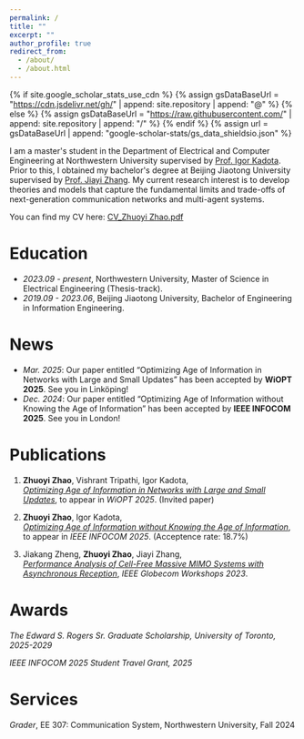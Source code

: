 ```yaml
---
permalink: /
title: ""
excerpt: ""
author_profile: true
redirect_from: 
  - /about/
  - /about.html
---
```


{% if site.google_scholar_stats_use_cdn %}
{% assign gsDataBaseUrl = "https://cdn.jsdelivr.net/gh/" | append: site.repository | append: "@" %}
{% else %}
{% assign gsDataBaseUrl = "https://raw.githubusercontent.com/" | append: site.repository | append: "/" %}
{% endif %}
{% assign url = gsDataBaseUrl | append: "google-scholar-stats/gs_data_shieldsio.json" %}

<span class='anchor' id='about-me'></span>

I am a master's student in the Department of Electrical and Computer Engineering at Northwestern University supervised by [Prof. Igor Kadota](https://sites.northwestern.edu/kadota/). Prior to this, I obtained my bachelor's degree at Beijing Jiaotong University supervised by [Prof. Jiayi Zhang](https://sites.google.com/site/jiayizhang8650/). My current research interest is to develop theories and models that capture the fundamental limits and trade-offs of next-generation communication networks and multi-agent systems. 

You can find my CV here: [CV_Zhuoyi Zhao.pdf](/assets/CV_ZhuoyiZHAO.pdf)

# Education
- *2023.09 - present*, Northwestern University, Master of Science in Electrical Engineering (Thesis-track). 
- *2019.09 - 2023.06*, Beijing Jiaotong University, Bachelor of Engineering in Information Engineering. 

# News
- *Mar. 2025*: Our paper entitled “Optimizing Age of Information in Networks with Large and Small Updates” has been accepted by **WiOPT 2025**. See you in Linköping!
- *Dec. 2024*: Our paper entitled “Optimizing Age of Information without Knowing the Age of Information” has been accepted by **IEEE INFOCOM 2025**. See you in London!

# Publications 

1. **Zhuoyi Zhao**, Vishrant Tripathi, Igor Kadota,\
   *[Optimizing Age of Information in Networks with Large and Small Updates](https://tinyurl.com/AoI-Large-Updates-WiOpt)*, to appear in *WiOPT 2025*. (Invited paper)

2. **Zhuoyi Zhao**, Igor Kadota,  
   *[Optimizing Age of Information without Knowing the Age of Information](https://arxiv.org/pdf/2501.06688)*, to appear in *IEEE INFOCOM 2025*. (Acceptence rate: 18.7%)

3. Jiakang Zheng, **Zhuoyi Zhao**, Jiayi Zhang,  
   *[Performance Analysis of Cell-Free Massive MIMO Systems with Asynchronous Reception](https://arxiv.org/pdf/2210.08869)*, *IEEE Globecom Workshops 2023*.

# Awards

*The Edward S. Rogers Sr. Graduate Scholarship, University of Toronto, 2025-2029* 

*IEEE INFOCOM 2025 Student Travel Grant, 2025* 

# Services
*Grader*, EE 307: Communication System, Northwestern University, Fall 2024


